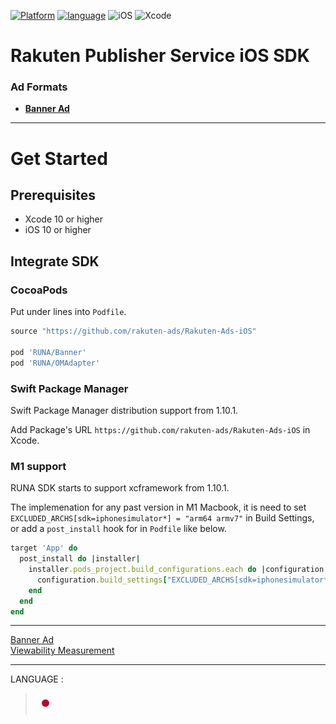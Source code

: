 <div id="top"></div>

[![Platform](http://img.shields.io/badge/platform-iOS-blue.svg?style=flat)](https://developer.apple.com/ios/)
[![language](https://camo.githubusercontent.com/c26adc3630b1c213a4b3372979a3b805f7342746/68747470733a2f2f696d672e736869656c64732e696f2f62616467652f6c616e67756167652d4f626a6563746976652d2d432d626c75652e737667)](https://developer.apple.com/documentation)
![iOS](http://img.shields.io/badge/support-iOS_10+-blue.svg?style=flat)
![Xcode](http://img.shields.io/badge/IDE-Xcode_10+-blue.svg?style=flat)

# Rakuten Publisher Service iOS SDK

### Ad Formats

* **[Banner Ad](./doc/bannerads/README.md)**

---
# Get Started

<div id="prerequisites"></div>

## Prerequisites

* Xcode 10 or higher
* iOS 10 or higher


<div id="import_sdk"></div>

## Integrate SDK

### CocoaPods

Put under lines into `Podfile`.

```ruby
source "https://github.com/rakuten-ads/Rakuten-Ads-iOS"

pod 'RUNA/Banner'
pod 'RUNA/OMAdapter'
```

### Swift Package Manager

Swift Package Manager distribution support from 1.10.1.

Add Package's URL `https://github.com/rakuten-ads/Rakuten-Ads-iOS` in Xcode.


### M1 support

RUNA SDK starts to support xcframework from 1.10.1.

The implemenation for any past version in M1 Macbook, it is need to set `EXCLUDED_ARCHS[sdk=iphonesimulator*] = "arm64 armv7"` in Build Settings, or add a `post_install` hook for in `Podfile` like below.

```ruby
target 'App' do
  post_install do |installer|
    installer.pods_project.build_configurations.each do |configuration|
      configuration.build_settings["EXCLUDED_ARCHS[sdk=iphonesimulator*]"] = "arm64 armv7"
    end
  end
end
```

---

[Banner Ad](./doc/bannerads/README.md)<br>
[Viewability Measurement](./doc/measurement/README.md)

---
LANGUAGE :
> [![jp](./doc/lang/ja.png)](./doc/ja)

